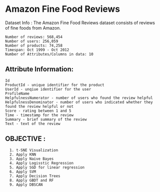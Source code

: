 # Amazon Fine Food Reviews<br>
Dataset Info :
The Amazon Fine Food Reviews dataset consists of reviews of fine foods from Amazon.<br>

    Number of reviews: 568,454
    Number of users: 256,059
    Number of products: 74,258
    Timespan: Oct 1999 - Oct 2012
    Number of Attributes/Columns in data: 10

## Attribute Information:

    Id
    ProductId - unique identifier for the product
    UserId - unqiue identifier for the user
    ProfileName
    HelpfulnessNumerator - number of users who found the review helpful
    HelpfulnessDenominator - number of users who indicated whether they found the review helpful or not
    Score - rating between 1 and 5
    Time - timestamp for the review
    Summary - brief summary of the review
    Text - text of the review
    
## OBJECTIVE : 

      1. t-SNE Visualization
      2. Apply KNN 
      3. Apply Naive Bayes
      4. Apply Logisstic Regression
      5. Apply SGD for linear regression
      6. Apply SVM
      7. Apply Decision Trees
      8. Apply GBDT and RF
      9. Apply DBSCAN
